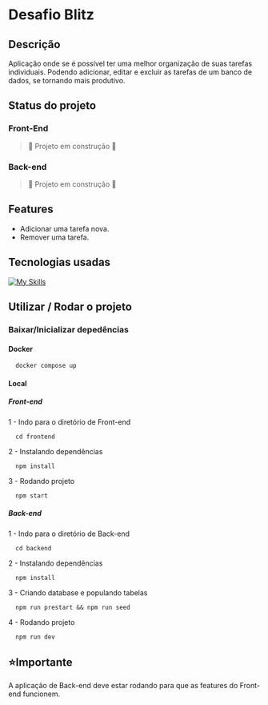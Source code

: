 # Desafio Blitz

## Descrição

Aplicação onde se é possível ter uma melhor organização de suas tarefas individuais. Podendo adicionar, editar e excluir as tarefas de um banco de dados, se tornando mais produtivo.

## Status do projeto
### Front-End
  > :construction: Projeto em construção :construction:
### Back-end
  > :construction: Projeto em construção :construction:

## Features
  - Adicionar uma tarefa nova.
  - Remover uma tarefa.

## Tecnologias usadas
[![My Skills](https://skills.thijs.gg/icons?i=docker,js,nodejs,mysql,react&theme=dark)](https://skills.thijs.gg)

## Utilizar / Rodar o projeto

### Baixar/Inicializar depedências
  #### Docker
  ```
    docker compose up
  ```

  #### Local
  
  ##### Front-end
  1 - Indo para o diretório de Front-end
  ```
    cd frontend
  ```
  2 - Instalando dependências
  ```
    npm install
  ```
  3 - Rodando projeto
  ```
    npm start
  ```
  
  ##### Back-end
  1 - Indo para o diretório de Back-end
  ```
    cd backend
  ```
  2 - Instalando dependências
  ```
    npm install
  ```
   3 - Criando database e populando tabelas
  ```
    npm run prestart && npm run seed
  ```
  4 - Rodando projeto
  ```
    npm run dev
  ```
  
  ## ⭐Importante
  
  A aplicação de Back-end deve estar rodando para que as features do Front-end funcionem.
  
